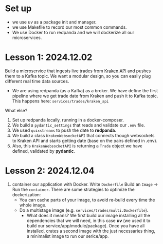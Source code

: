 # Set up

- we use uv as a package init and manager.
- we use Makefile to record our most common commands.
- We use Docker to run redpanda and we will dockerize all our microservices.


# Lesson 1: 2024.12.02

Build a microservice that ingests live trades from [Kraken API](https://docs.kraken.com/) and pushes them to a Kafka topic. We want a modular design, so you can easily plug different real time data sources.

* We are using redpanda (as a Kafka) as a broker. We have define the first pipeline where we get trade date from Kraken and push it to Kafka topic. This happens here: `services/trades/kraken_api`

What else?
1. Set up redpanda locally, running in a docker-composer.
1. We build a `pydantic_settings` that reads and validate our `.env` file.
1. We used `quixstreams` to push the date to **redpanda**.
1. We build a class `KrakenWebsocketAPI` that connects though websockets to Kraken API and starts getting date (base on the pairs defined in .env).
1. Also, this `KrakenWebsocketAPI` is returning a `Trade` object we have defined, validated by **pydantic**.

# Lesson 2: 2024.12.04

1. container our application with Docker. Write `Dockerfile` Build an `Image` -> Run the `container`.
    There are some strategies to optimize the dockerization:
    - You can cache parts of your image, to avoid re-build every time the whole image.
    - Do a multistage image (e.g. `services/trades/multi.Dockerfile`).
        * What does it means? We first build our image installing all the dependencies that we will need, in this case **uv** (we used it to build our service/app/module/package). Once you have all installed, crates a second image with the just necessaries thing, a minimalist image to run our serice/app.
